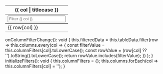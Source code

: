 <table class="table">
  <thead>
    <tr>
      <th *ngFor="let col of columns">{{ col | titlecase }}</th>
    </tr>
    <tr>
      <th *ngFor="let col of columns">
        <input
          nbInput
          fullWidth
          [(ngModel)]="columnFilters[col]"
          (ngModelChange)="onColumnFilterChange()"
          placeholder="Filter {{ col }}"
        />
      </th>
    </tr>
  </thead>
  <tbody>
    <tr *ngFor="let row of filteredData">
      <td *ngFor="let col of columns">
        {{ row[col] }}
      </td>
    </tr>
  </tbody>
</table>
onColumnFilterChange(): void {
  this.filteredData = this.tableData.filter(row =>
    this.columns.every(col => {
      const filterValue = this.columnFilters[col].toLowerCase();
      const rowValue = (row[col] ?? '').toString().toLowerCase();
      return rowValue.includes(filterValue);
    })
  );
}
initializeFilters(): void {
  this.columnFilters = {};
  this.columns.forEach(col => this.columnFilters[col] = '');
}
